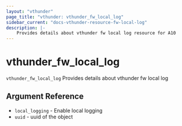 ```yaml
---
layout: "vthunder"
page_title: "vthunder: vthunder_fw_local_log"
sidebar_current: "docs-vthunder-resource-fw-local-log"
description: |-
	Provides details about vthunder fw local log resource for A10
---
```


# vthunder\_fw\_local\_log

`vthunder_fw_local_log` Provides details about vthunder fw local log

## Argument Reference

* `local_logging` - Enable local logging
* `uuid` - uuid of the object

